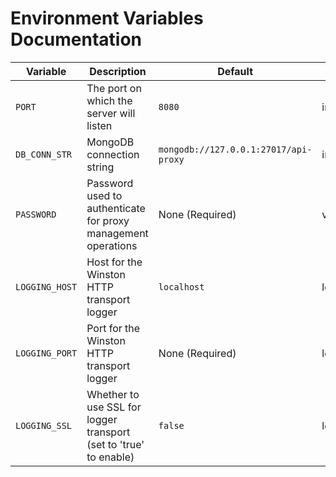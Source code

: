 # Environment Variables Documentation

| Variable       | Description                                                       | Default                               | Used In                      |
| -------------- | ----------------------------------------------------------------- | ------------------------------------- | ---------------------------- |
| `PORT`         | The port on which the server will listen                          | `8080`                                | index.js                     |
| `DB_CONN_STR`  | MongoDB connection string                                         | `mongodb://127.0.0.1:27017/api-proxy` | index.js                     |
| `PASSWORD`     | Password used to authenticate for proxy management operations     | None (Required)                       | verifyPassword.middleware.js |
| `LOGGING_HOST` | Host for the Winston HTTP transport logger                        | `localhost`                           | logger.js                    |
| `LOGGING_PORT` | Port for the Winston HTTP transport logger                        | None (Required)                       | logger.js                    |
| `LOGGING_SSL`  | Whether to use SSL for logger transport (set to 'true' to enable) | `false`                               | logger.js                    |
